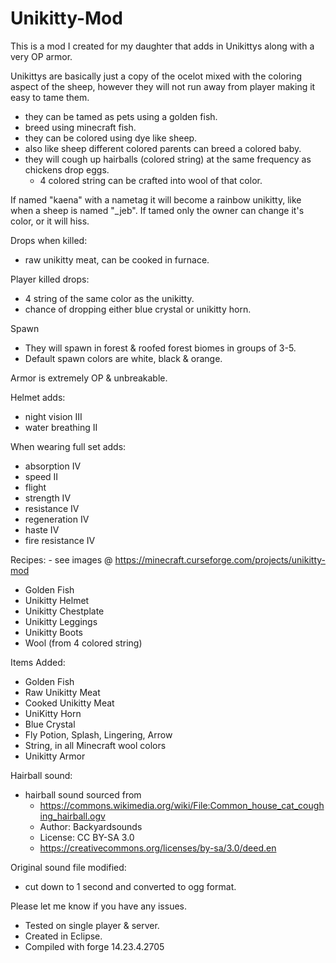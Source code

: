# Unikitty-Mod
This is a mod I created for my daughter that adds in Unikittys along with a very OP armor.

Unikittys are basically just a copy of the ocelot mixed with the coloring aspect of the sheep, however they will not run away from player making it easy to tame them.

- they can be tamed as pets using a golden fish.
- breed using minecraft fish.
- they can be colored using dye like sheep.
- also like sheep different colored parents can breed a colored baby.
- they will cough up hairballs (colored string) at the same frequency as chickens drop eggs.
  - 4 colored string can be crafted into wool of that color.

If named "kaena" with a nametag it will become a rainbow unikitty, like when a sheep is named "_jeb".
If tamed only the owner can change it's color, or it will hiss.

Drops when killed:
- raw unikitty meat, can be cooked in furnace.

Player killed drops:
- 4 string of the same color as the unikitty.
- chance of dropping either blue crystal or unikitty horn.

Spawn
- They will spawn in forest & roofed forest biomes in groups of 3-5.
- Default spawn colors are white, black & orange.

Armor is extremely OP & unbreakable.

Helmet adds:
- night vision III
- water breathing II

When wearing full set adds:
- absorption IV
- speed II
- flight
- strength IV
- resistance IV
- regeneration IV
- haste IV
- fire resistance IV

Recipes: - see images @ https://minecraft.curseforge.com/projects/unikitty-mod
- Golden Fish
- Unikitty Helmet
- Unikitty Chestplate
- Unikitty Leggings
- Unikitty Boots
- Wool (from 4 colored string)

Items Added:
- Golden Fish
- Raw Unikitty Meat
- Cooked Unikitty Meat
- UniKitty Horn
- Blue Crystal
- Fly Potion, Splash, Lingering, Arrow
- String, in all Minecraft wool colors
- Unikitty Armor

Hairball sound:
- hairball sound sourced from
  - https://commons.wikimedia.org/wiki/File:Common_house_cat_coughing_hairball.ogv
  - Author: Backyardsounds
  - License: CC BY-SA 3.0
  - https://creativecommons.org/licenses/by-sa/3.0/deed.en

Original sound file modified:
- cut down to 1 second and converted to ogg format.



Please let me know if you have any issues.
- Tested on single player & server.
- Created in Eclipse.
- Compiled with forge 14.23.4.2705
